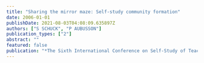 ```yaml
---
title: "Sharing the mirror maze: Self-study community formation"
date: 2006-01-01
publishDate: 2021-08-03T04:08:09.635897Z
authors: ["S SCHUCK", "P AUBUSSON"]
publication_types: ["2"]
abstract: ""
featured: false
publication: "*The Sixth International Conference on Self-Study of Teacher Education Practices*"
---
```


